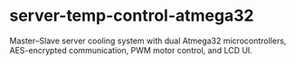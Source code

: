 # server-temp-control-atmega32
Master–Slave server cooling system with dual Atmega32 microcontrollers, AES-encrypted communication, PWM motor control, and LCD UI.
